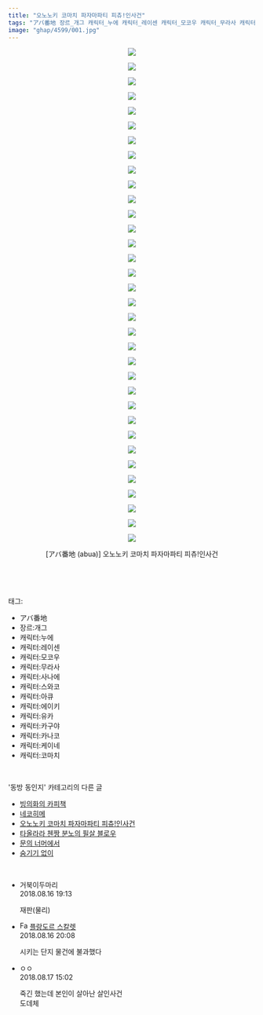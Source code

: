 ```yaml
---
title: "오노노키 코마치 파자마파티 피츄!인사건"
tags: "アバ番地 장르_개그 캐릭터_누에 캐릭터_레이센 캐릭터_모코우 캐릭터_무라사 캐릭터_사나에 캐릭터_스와코 캐릭터_아큐 캐릭터_에이키 캐릭터_유카 캐릭터_카구야 캐릭터_카나코 캐릭터_케이네 캐릭터_코마치 abua 동방_동인지"
image: "ghap/4599/001.jpg"
---
```

<div class="article">
<p style="text-align: center; clear: none; float: none;"><img src="{{ site.nasurl }}/ghap/4599/001.jpg"/></p>
<p style="text-align: center; clear: none; float: none;"><img src="{{ site.nasurl }}/ghap/4599/002.jpg"/></p>
<p style="text-align: center; clear: none; float: none;"><img src="{{ site.nasurl }}/ghap/4599/003.jpg"/></p>
<p style="text-align: center; clear: none; float: none;"><img src="{{ site.nasurl }}/ghap/4599/004.jpg"/></p>
<p style="text-align: center; clear: none; float: none;"><img src="{{ site.nasurl }}/ghap/4599/005.jpg"/></p>
<p style="text-align: center; clear: none; float: none;"><img src="{{ site.nasurl }}/ghap/4599/006.jpg"/></p>
<p style="text-align: center; clear: none; float: none;"><img src="{{ site.nasurl }}/ghap/4599/007.jpg"/></p>
<p style="text-align: center; clear: none; float: none;"><img src="{{ site.nasurl }}/ghap/4599/008.jpg"/></p>
<p style="text-align: center; clear: none; float: none;"><img src="{{ site.nasurl }}/ghap/4599/009.jpg"/></p>
<p style="text-align: center; clear: none; float: none;"><img src="{{ site.nasurl }}/ghap/4599/010.jpg"/></p>
<p style="text-align: center; clear: none; float: none;"><img src="{{ site.nasurl }}/ghap/4599/011.jpg"/></p>
<p style="text-align: center; clear: none; float: none;"><img src="{{ site.nasurl }}/ghap/4599/012.jpg"/></p>
<p style="text-align: center; clear: none; float: none;"><img src="{{ site.nasurl }}/ghap/4599/013.jpg"/></p>
<p style="text-align: center; clear: none; float: none;"><img src="{{ site.nasurl }}/ghap/4599/014.jpg"/></p>
<p style="text-align: center; clear: none; float: none;"><img src="{{ site.nasurl }}/ghap/4599/015.jpg"/></p>
<p style="text-align: center; clear: none; float: none;"><img src="{{ site.nasurl }}/ghap/4599/016.jpg"/></p>
<p style="text-align: center; clear: none; float: none;"><img src="{{ site.nasurl }}/ghap/4599/017.jpg"/></p>
<p style="text-align: center; clear: none; float: none;"><img src="{{ site.nasurl }}/ghap/4599/018.jpg"/></p>
<p style="text-align: center; clear: none; float: none;"><img src="{{ site.nasurl }}/ghap/4599/019.jpg"/></p>
<p style="text-align: center; clear: none; float: none;"><img src="{{ site.nasurl }}/ghap/4599/020.jpg"/></p>
<p style="text-align: center; clear: none; float: none;"><img src="{{ site.nasurl }}/ghap/4599/021.jpg"/></p>
<p style="text-align: center; clear: none; float: none;"><img src="{{ site.nasurl }}/ghap/4599/022.jpg"/></p>
<p style="text-align: center; clear: none; float: none;"><img src="{{ site.nasurl }}/ghap/4599/023.jpg"/></p>
<p style="text-align: center; clear: none; float: none;"><img src="{{ site.nasurl }}/ghap/4599/024.jpg"/></p>
<p style="text-align: center; clear: none; float: none;"><img src="{{ site.nasurl }}/ghap/4599/025.jpg"/></p>
<p style="text-align: center; clear: none; float: none;"><img src="{{ site.nasurl }}/ghap/4599/026.jpg"/></p>
<p style="text-align: center; clear: none; float: none;"><img src="{{ site.nasurl }}/ghap/4599/027.jpg"/></p>
<p style="text-align: center; clear: none; float: none;"><img src="{{ site.nasurl }}/ghap/4599/028.jpg"/></p>
<p style="text-align: center; clear: none; float: none;"><img src="{{ site.nasurl }}/ghap/4599/029.jpg"/></p>
<p style="text-align: center; clear: none; float: none;"><img src="{{ site.nasurl }}/ghap/4599/030.jpg"/></p>
<p style="text-align: center; clear: none; float: none;"><img src="{{ site.nasurl }}/ghap/4599/031.jpg"/></p>
<p style="text-align: center; clear: none; float: none;"><img src="{{ site.nasurl }}/ghap/4599/032.jpg"/></p>
<p style="text-align: center; clear: none; float: none;"><img src="{{ site.nasurl }}/ghap/4599/033.jpg"/></p>
<p style="text-align: center; clear: none; float: none;"><img src="{{ site.nasurl }}/ghap/4599/034.jpg"/></p>
<p style="text-align: center; clear: none; float: none;">[アバ番地 (abua)] 오노노키 코마치 파자마파티 피츄!인사건</p>
<p><br/></p>
</div><br/>
<div class="tagTrail">
<p>태그: </p>
<ul>
<li>アバ番地</li>
<li>장르:개그</li>
<li>캐릭터:누에</li>
<li>캐릭터:레이센</li>
<li>캐릭터:모코우</li>
<li>캐릭터:무라사</li>
<li>캐릭터:사나에</li>
<li>캐릭터:스와코</li>
<li>캐릭터:아큐</li>
<li>캐릭터:에이키</li>
<li>캐릭터:유카</li>
<li>캐릭터:카구야</li>
<li>캐릭터:카나코</li>
<li>캐릭터:케이네</li>
<li>캐릭터:코마치</li>
</ul>
</div><br/>
<div class="another">
<p>'동방 동인지' 카테고리의 다른 글</p>
<ul>
<li><a href="/2018-08-21-ghap_4603">빙의화의 카피책</a></li>
<li><a href="/2018-08-21-ghap_4602">네코히메</a></li>
<li><a href="/2018-08-16-ghap_4599">오노노키 코마치 파자마파티 피츄!인사건</a></li>
<li><a href="/2018-08-16-ghap_4598">타올라라 첸짱 분노의 필살 블로우</a></li>
<li><a href="/2018-08-16-ghap_4595">문의 너머에서</a></li>
<li><a href="/2018-08-16-ghap_4593">숨기기 없이</a></li>
</ul>
</div><br/>
<div class="cb_module cb_fluid">
<div class="cb_wrt cb_profile">
<div class="comment">
<ul>
<li class="cb_thumb_off" id="comment15310243">
<div class="cb_comment_area">
<div class="cb_info_area">
<div class="cb_section">
<span class="cb_nick_name">거북이두마리</span>
</div>
<div class="cb_section">
<span class="cb_date">2018.08.16 19:13 </span>
</div>
</div>
<div class="cb_dsc_comment">
<p class="cb_dsc">
											재판(물리)
										</p>
</div>
</div></li>
<li class="cb_thumb_off" id="comment15310297">
<div class="cb_comment_area">
<div class="cb_info_area">
<div class="cb_section">
<span class="cb_nick_name"><img alt="Favicon of http://qksxodid12.tistory.com" height="16" onerror="this.onerror=null;this.parentNode.removeChild(this)" src="http://qksxodid12.tistory.com/favicon.ico" width="16"/> <a href="http://qksxodid12.tistory.com" onclick="return openLinkInNewWindow(this)">플랑도르 스칼렛</a></span>
</div>
<div class="cb_section">
<span class="cb_date">2018.08.16 20:08 </span>
</div>
</div>
<div class="cb_dsc_comment">
<p class="cb_dsc">
											시키는 단지 물건에 불과했다
										</p>
</div>
</div></li>
<li class="cb_thumb_off" id="comment15310835">
<div class="cb_comment_area">
<div class="cb_info_area">
<div class="cb_section">
<span class="cb_nick_name">ㅇㅇ</span>
</div>
<div class="cb_section">
<span class="cb_date">2018.08.17 15:02 </span>
</div>
</div>
<div class="cb_dsc_comment">
<p class="cb_dsc">
											죽긴 했는데 본인이 살아난 살인사건<br/>
도데체
										</p>
</div>
</div></li>
</ul>
</div>
</div><!-- commentList close -->
</div><br/>
